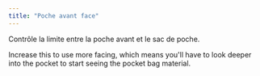 ```yaml
---
title: "Poche avant face"
---
```


Contrôle la limite entre la poche avant et le sac de poche.

Increase this to use more facing, which means you'll have to look deeper into the pocket to start seeing the pocket bag material.





